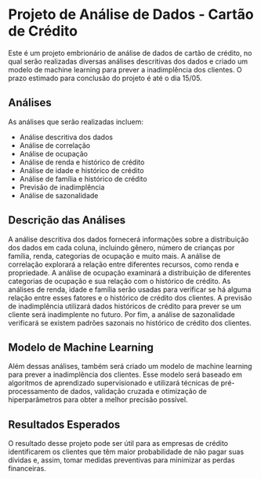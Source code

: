 # Projeto de Análise de Dados - Cartão de Crédito

Este é um projeto embrionário de análise de dados de cartão de crédito, no qual serão realizadas diversas análises descritivas dos dados e criado um modelo de machine learning para prever a inadimplência dos clientes. O prazo estimado para conclusão do projeto é até o dia 15/05.

## Análises
As análises que serão realizadas incluem:

- Análise descritiva dos dados
- Análise de correlação
- Análise de ocupação
- Análise de renda e histórico de crédito
- Análise de idade e histórico de crédito
- Análise de família e histórico de crédito
- Previsão de inadimplência
- Análise de sazonalidade

## Descrição das Análises

A análise descritiva dos dados fornecerá informações sobre a distribuição dos dados em cada coluna, incluindo gênero, número de crianças por família, renda, categorias de ocupação e muito mais. A análise de correlação explorará a relação entre diferentes recursos, como renda e propriedade. A análise de ocupação examinará a distribuição de diferentes categorias de ocupação e sua relação com o histórico de crédito. As análises de renda, idade e família serão usadas para verificar se há alguma relação entre esses fatores e o histórico de crédito dos clientes. A previsão de inadimplência utilizará dados históricos de crédito para prever se um cliente será inadimplente no futuro. Por fim, a análise de sazonalidade verificará se existem padrões sazonais no histórico de crédito dos clientes.

## Modelo de Machine Learning

Além dessas análises, também será criado um modelo de machine learning para prever a inadimplência dos clientes. Esse modelo será baseado em algoritmos de aprendizado supervisionado e utilizará técnicas de pré-processamento de dados, validação cruzada e otimização de hiperparâmetros para obter a melhor precisão possível.

## Resultados Esperados

O resultado desse projeto pode ser útil para as empresas de crédito identificarem os clientes que têm maior probabilidade de não pagar suas dívidas e, assim, tomar medidas preventivas para minimizar as perdas financeiras.
